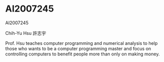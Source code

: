 # AI2007245
AI2007245

Chih-Yu Hsu
許志宇

Prof. Hsu teaches computer programming and numerical analysis to help those who wants to be a computer programming master and focus on controlling computers to benefit people more than only on making money.
